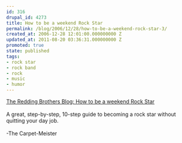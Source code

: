 ```yaml
---
id: 316
drupal_id: 4273
title: How to be a weekend Rock Star
permalink: /blog/2006/12/28/how-to-be-a-weekend-rock-star-3/
created_at: 2006-12-28 12:01:00.000000000 Z
updated_at: 2011-08-20 03:36:31.000000000 Z
promoted: true
state: published
tags:
- rock star
- rock band
- rock
- music
- humor
---
```

<a href="http://thereddingbrothers.blogspot.com/2006/12/how-to-be-weekend-rock-star.html#links">The Redding Brothers Blog: How to be a weekend Rock Star</a><br /><br />A great, step-by-step, 10-step guide to becoming a rock star without quitting your day job.<br /><br />-The Carpet-Meister
